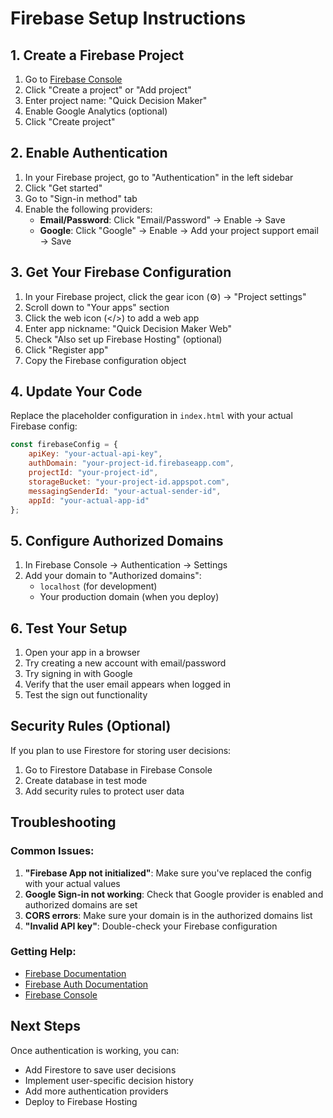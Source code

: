 # Firebase Setup Instructions

## 1. Create a Firebase Project

1. Go to [Firebase Console](https://console.firebase.google.com/)
2. Click "Create a project" or "Add project"
3. Enter project name: "Quick Decision Maker"
4. Enable Google Analytics (optional)
5. Click "Create project"

## 2. Enable Authentication

1. In your Firebase project, go to "Authentication" in the left sidebar
2. Click "Get started"
3. Go to "Sign-in method" tab
4. Enable the following providers:
   - **Email/Password**: Click "Email/Password" → Enable → Save
   - **Google**: Click "Google" → Enable → Add your project support email → Save

## 3. Get Your Firebase Configuration

1. In your Firebase project, click the gear icon (⚙️) → "Project settings"
2. Scroll down to "Your apps" section
3. Click the web icon (</>) to add a web app
4. Enter app nickname: "Quick Decision Maker Web"
5. Check "Also set up Firebase Hosting" (optional)
6. Click "Register app"
7. Copy the Firebase configuration object

## 4. Update Your Code

Replace the placeholder configuration in `index.html` with your actual Firebase config:

```javascript
const firebaseConfig = {
    apiKey: "your-actual-api-key",
    authDomain: "your-project-id.firebaseapp.com",
    projectId: "your-project-id",
    storageBucket: "your-project-id.appspot.com",
    messagingSenderId: "your-actual-sender-id",
    appId: "your-actual-app-id"
};
```

## 5. Configure Authorized Domains

1. In Firebase Console → Authentication → Settings
2. Add your domain to "Authorized domains":
   - `localhost` (for development)
   - Your production domain (when you deploy)

## 6. Test Your Setup

1. Open your app in a browser
2. Try creating a new account with email/password
3. Try signing in with Google
4. Verify that the user email appears when logged in
5. Test the sign out functionality

## Security Rules (Optional)

If you plan to use Firestore for storing user decisions:

1. Go to Firestore Database in Firebase Console
2. Create database in test mode
3. Add security rules to protect user data

## Troubleshooting

### Common Issues:

1. **"Firebase App not initialized"**: Make sure you've replaced the config with your actual values
2. **Google Sign-in not working**: Check that Google provider is enabled and authorized domains are set
3. **CORS errors**: Make sure your domain is in the authorized domains list
4. **"Invalid API key"**: Double-check your Firebase configuration

### Getting Help:

- [Firebase Documentation](https://firebase.google.com/docs)
- [Firebase Auth Documentation](https://firebase.google.com/docs/auth)
- [Firebase Console](https://console.firebase.google.com/)

## Next Steps

Once authentication is working, you can:
- Add Firestore to save user decisions
- Implement user-specific decision history
- Add more authentication providers
- Deploy to Firebase Hosting
